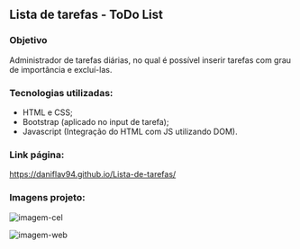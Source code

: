 ## Lista de tarefas - ToDo List 

### Objetivo

Administrador de tarefas diárias, no qual é possível inserir tarefas com grau de importância e excluí-las. 

### Tecnologias utilizadas:

- HTML e CSS;
- Bootstrap (aplicado no input de tarefa);
- Javascript (Integração do HTML com JS utilizando DOM).

### Link página: 

https://daniflav94.github.io/Lista-de-tarefas/

### Imagens projeto:

![imagem-cel](https://user-images.githubusercontent.com/99519903/194779262-005bfcd7-de96-4aa1-b6e9-de624a50fe02.jpg)

![imagem-web](https://user-images.githubusercontent.com/99519903/194779267-5ab05e1c-c6ab-4b29-9329-0963972fc500.jpg)


